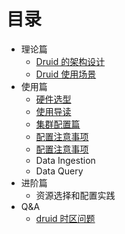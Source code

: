 # 目录
 - 理论篇
    - [Druid 的架构设计](doc/design/00-druid-design.md)
    - [Druid 使用场景](doc/tutorials/01-usage-scenario.md)
 - 使用篇
    - [硬件选型](doc/config/02-select-hardware.md)
    - [使用导读](doc/tutorials/04-use-tutorials.md)
    - [集群配置篇](doc/tutorials/03-cluster-config.md)
    - [配置注意事项](doc/config/03-config-verify&tuning.md)
    - [配置注意事项](doc/config/04-deep-storage-config.md)
    - Data Ingestion
    - Data Query
 - 进阶篇
    - 资源选择和配置实践
 - Q&A
    - [druid 时区问题](doc/Q&A/00.time-zone.md)